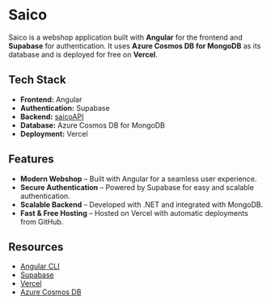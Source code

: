 # **Saico**  

Saico is a webshop application built with **Angular** for the frontend and **Supabase** for authentication. It uses **Azure Cosmos DB for MongoDB** as its database and is deployed for free on **Vercel**.  

## **Tech Stack**  
- **Frontend:** Angular  
- **Authentication:** Supabase  
- **Backend:** [saicoAPI](https://github.com/hazavi/saicoAPI)  
- **Database:** Azure Cosmos DB for MongoDB  
- **Deployment:** Vercel  

## **Features**  
- **Modern Webshop** – Built with Angular for a seamless user experience.  
- **Secure Authentication** – Powered by Supabase for easy and scalable authentication.  
- **Scalable Backend** – Developed with .NET and integrated with MongoDB.  
- **Fast & Free Hosting** – Hosted on Vercel with automatic deployments from GitHub.  

## **Resources**  
- [Angular CLI](https://angular.dev/tools/cli)  
- [Supabase](https://supabase.com/)  
- [Vercel](https://vercel.com/)  
- [Azure Cosmos DB](https://azure.microsoft.com/en-us/products/cosmos-db/)  

